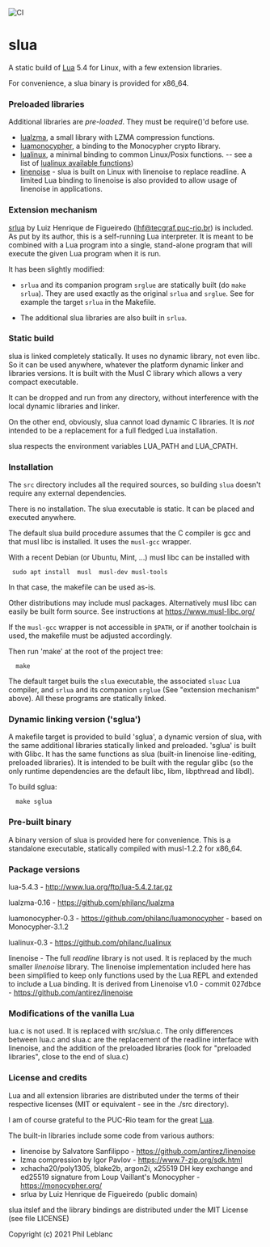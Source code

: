 ![CI](https://github.com/philanc/slua/workflows/CI/badge.svg)

# slua

A static build of [Lua](http://www.lua.org/) 5.4 for Linux, with a few extension libraries.

For convenience, a slua binary is provided for x86_64.

### Preloaded libraries

Additional libraries are *pre-loaded*. They must be require()'d before use.

- [lualzma](https://github.com/philanc/lualzma), a small library with LZMA compression functions.
- [luamonocypher](https://github.com/philanc/luamonocypher), a binding to the Monocypher crypto library.
- [lualinux](https://github.com/philanc/lualinux), a minimal binding to common Linux/Posix functions. -- see a list of [lualinux available functions](https://github.com/philanc/lualinux#available-functions))
- [linenoise](src/linenoise.md) - slua is built on Linux with linenoise to replace readline. A limited Lua binding to linenoise is also provided to allow usage of linenoise in applications.


### Extension mechanism

[srlua](https://webserver2.tecgraf.puc-rio.br/~lhf/ftp/lua/#srlua) by Luiz Henrique de Figueiredo (lhf@tecgraf.puc-rio.br) is included. As put by its author, this is a self-running Lua interpreter.  It is meant to be combined with a Lua program  into a single, stand-alone program that  will execute the given Lua program when it is run.

It has been slightly modified:

* `srlua` and its companion program `srglue` are statically built (do `make srlua`). They are used exactly as the original `srlua` and `srglue`. See for example the target `srlua` in the Makefile.

* The additional slua libraries are also built in `srlua`.


### Static build

slua is linked completely statically. It uses no dynamic library, not even libc.  So it can be used anywhere, whatever the platform dynamic linker and libraries versions. It is built with the Musl C library which allows a very compact executable. 

It can be dropped and run from any directory, without interference with the local dynamic libraries and linker.  

On the other end, obviously, slua cannot load dynamic C libraries. It is *not* intended to be a replacement for a full fledged Lua installation.

slua respects the environment variables LUA_PATH and LUA_CPATH.

### Installation

The `src` directory includes all the required sources, so building `slua` doesn't require any external dependencies.

There is no installation. The slua executable is static. It can be placed and executed anywhere. 

The default slua build procedure assumes that the C compiler is gcc and that musl libc is installed. It uses the `musl-gcc`  wrapper.

With a recent Debian (or Ubuntu, Mint, ...) musl libc can be installed with
```
 sudo apt install  musl  musl-dev musl-tools
 ```
 
 In that case, the makefile can be used as-is.
 
Other distributions may include musl packages. Alternatively musl libc can easily be built  form source. See instructions at https://www.musl-libc.org/

If the `musl-gcc` wrapper is not accessible in `$PATH`, or if another toolchain is used, the makefile must be adjusted accordingly.

Then run 'make' at the root of the project tree:
```
  make
```

The default target buils the `slua` executable, the associated `sluac` Lua compiler, and `srlua` and its companion `srglue` (See "extension mechanism" above). All these programs are statically linked.
 
### Dynamic linking version ('sglua')

A makefile target is provided to build 'sglua', a dynamic version of slua, with the same additional libraries statically linked and preloaded.  'sglua' is built with Glibc. It has the same functions as slua (built-in linenoise line-editing, preloaded libraries). It is intended to be built with the regular glibc (so the only runtime dependencies are the default libc, libm, libpthread and libdl). 

To build sglua:
```
  make sglua
```

### Pre-built binary

A binary version of slua is provided here for convenience. This is a standalone executable, statically compiled with musl-1.2.2 for x86_64.

### Package versions

lua-5.4.3 - http://www.lua.org/ftp/lua-5.4.2.tar.gz

lualzma-0.16 - https://github.com/philanc/lualzma

luamonocypher-0.3 - https://github.com/philanc/luamonocypher - based on Monocypher-3.1.2

lualinux-0.3 - https://github.com/philanc/lualinux

linenoise - The full *readline* library is not used. It is replaced by the much smaller *linenoise* library.  The linenoise implementation included here has been simplified to keep only functions used by the Lua REPL and extended to include a Lua binding. It is derived from Linenoise v1.0 - commit 027dbce - https://github.com/antirez/linenoise

### Modifications of the vanilla Lua

lua.c is not used. It is replaced with src/slua.c. The only differences between lua.c and slua.c are the replacement of the readline interface with linenoise, and the addition of the preloaded libraries (look for "preloaded libraries", close to the end of slua.c)

### License and credits

Lua and all extension libraries are distributed under the terms of their respective licenses (MIT or equivalent - see in the ./src directory).

I am of course grateful to the PUC-Rio team for the great [Lua](http://www.lua.org/).

The built-in libraries include some code from various authors:
- linenoise by Salvatore Sanfilippo - https://github.com/antirez/linenoise
- lzma compression by Igor Pavlov - https://www.7-zip.org/sdk.html
- xchacha20/poly1305, blake2b, argon2i, x25519 DH key exchange and ed25519 signature from Loup Vaillant's Monocypher -  https://monocypher.org/
- srlua by Luiz Henrique de Figueiredo (public domain)

slua itslef and the library bindings are distributed under the MIT License (see file LICENSE)

Copyright (c) 2021  Phil Leblanc 



